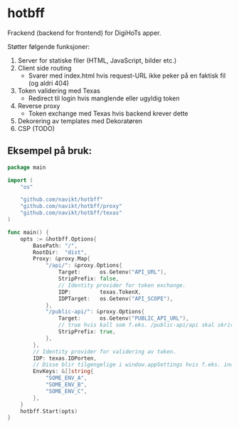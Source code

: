 # hotbff

Frackend (backend for frontend) for DigiHoTs apper.

Støtter følgende funksjoner:
1. Server for statiske filer (HTML, JavaScript, bilder etc.)
2. Client side routing
    * Svarer med index.html hvis request-URL ikke peker på en faktisk fil (og aldri 404)
3. Token validering med Texas
    * Redirect til login hvis manglende eller ugyldig token
4. Reverse proxy
    * Token exchange med Texas hvis backend krever dette
5. Dekorering av templates med Dekoratøren
6. CSP (TODO)

## Eksempel på bruk:
```go
package main

import (
	"os"

	"github.com/navikt/hotbff"
	"github.com/navikt/hotbff/proxy"
	"github.com/navikt/hotbff/texas"
)

func main() {
	opts := &hotbff.Options{
		BasePath: "/",
		RootDir:  "dist",
		Proxy: &proxy.Map{
			"/api/": &proxy.Options{
				Target:      os.Getenv("API_URL"),
				StripPrefix: false,
                // Identity provider for token exchange.
				IDP:         texas.TokenX,
				IDPTarget:   os.Getenv("API_SCOPE"),
			},
			"/public-api/": &proxy.Options{
				Target:      os.Getenv("PUBLIC_API_URL"),
                // true hvis kall som f.eks. /public-api/api skal skrives om til bare /api mot backend.
				StripPrefix: true,
			},
		},
        // Identity provider for validering av token.
		IDP: texas.IDPorten,
        // Disse blir tilgengelige i window.appSettings hvis f.eks. index.html laster inn /{BasePath}/settings.js.
		EnvKeys: &[]string{
            "SOME_ENV_A",
            "SOME_ENV_B",
            "SOME_ENV_C",
		},
	}
	hotbff.Start(opts)
}
```
